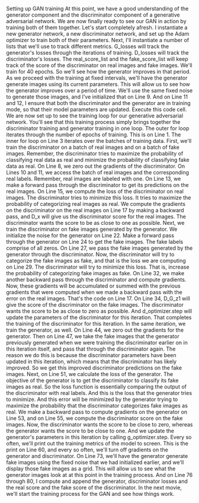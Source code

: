 Setting up GAN training
At this point, we have a good understanding of the generator component and the discriminator component of a generative adversarial network. We are now finally ready to see our GAN in action by training both of them together. Let's start completely afresh. I instantiate a new generator network, a new discriminator network, and set up the Adam optimizer to train both of their parameters. Next, I'll instantiate a number of lists that we'll use to track different metrics. G_losses will track the generator's losses through the iterations of training. D_losses will track the discriminator's losses. The real_score_list and the fake_score_list will keep track of the score of the discriminator on real images and fake images. We'll train for 40 epochs. So we'll see how the generator improves in that period. As we proceed with the training at fixed intervals, we'll have the generator generate images using its current parameters. This will allow us to see how the generator improves over a period of time. We'll use the same fixed noise to generate those images, and I've initialized that on Line 9. And on Line 11 and 12, I ensure that both the discriminator and the generator are in training mode, so that their model parameters are updated. Execute this code cell. We are now set up to see the training loop for our generative adversarial network. You'll see that this training process simply brings together the discriminator training and generator training in one loop. The outer for loop iterates through the number of epochs of training. This is on Line 1. The inner for loop on Line 3 iterates over the batches of training data. First, we'll train the discriminator on a batch of real images and on a batch of fake images. Remember, the discriminator tries to maximize the probability of classifying real data as real and minimize the probability of classifying fake data as real. On Line 8, we zero out the gradients of the discriminator. On Lines 10 and 11, we access the batch of real images and the corresponding real labels. Remember, real images are labeled with one. On Line 13, we make a forward pass through the discriminator to get its predictions on the real images. On Line 15, we compute the loss of the discriminator on real images. The discriminator tries to minimize this loss. It tries to maximize the probability of categorizing real images as real. We compute the gradients on the discriminator on the real images on Line 17 by making a backward pass, and D_x will give us the discriminator score for the real images. The discriminator wants the score to be as close to one as possible. Next, we train the discriminator on fake images generated by the generator. We initialize the noise for the generator on Line 22. Make a forward pass through the generator on Line 24 to get the fake images. The fake labels comprise of all zeros. On Line 27, we pass the fake images generated by the generator through the discriminator. Now, the discriminator will try to categorize the fake images as fake, and that is the loss we are computing on Line 29. The discriminator will try to minimize this loss. That is, increase the probability of categorizing fake images as fake. On Line 32, we make another backward pass through the discriminator and compute gradients. Now, these gradients will be accumulated or summed with the previous gradients that were computed when we made a backward pass with the error on the real images. That's the code on Line 17. On Line 34, D_G_z1 will give the score of the discriminator on the fake images. The discriminator wants the score to be as close to zero as possible. And d_optimizer.step will update the parameters of the discriminator for this iteration. That completes the training of the discriminator for this iteration. In the same iteration, we train the generator, as well. On Line 44, we zero out the gradients for the generator. Then on Line 47, we take the fake images that the generator previously generated when we were training the discriminator earlier on in this iteration itself, and pass that through the discriminator again. The reason we do this is because the discriminator parameters have been updated in this iteration, which means that the discriminator has likely improved. So we get this improved discriminator predictions on the fake images. Next, on Line 51, we calculate the loss of the generator. The objective of the generator is to get the discriminator to classify its fake images as real. So the loss function is essentially comparing the output of the discriminator with real labels. And this is the loss that the generator tries to minimize. And this error will be minimized by the generator trying to maximize the probability that the discriminator categorizes fake images as real. We make a backward pass to compute gradients on the generator on Line 53, and on Line 55, we compute the discriminator score on the fake images. Now, the discriminator wants the score to be close to zero, whereas the generator wants the score to be close to one. And we update the generator's parameters in this iteration by calling g_optimizer.step. Every so often, we'll print out the training metrics of the model to screen. This is the print on Line 60, and every so often, we'll turn off gradients on the generator and discriminator. On Line 73, we'll have the generator generate fake images using the fixed noise that we had initialized earlier, and we'll display those fake images as a grid. This will allow us to see what the generator images look at at this point in the training process. And on Line 76 through 80, I compute and append the generator, discriminator losses and the real score and the fake score of the discriminator. In the next movie, we'll start the training process for the GAN and see how things work.
